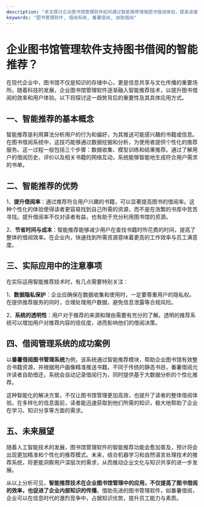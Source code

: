 ```yaml
---
description: "本文探讨企业图书馆管理软件如何通过智能推荐增强图书借阅体验，提高读者满意度。"
keywords: "图书管理软件, 借阅系统, 番薯借阅, 自助借阅"
---
```

# 企业图书馆管理软件支持图书借阅的智能推荐？

在现代企业中，图书馆不仅是知识的存储中心，更是信息共享与文化传播的重要场所。随着科技的发展，企业图书馆管理软件逐渐融入智能推荐技术，以提升图书借阅的效率和用户体验。以下将探讨这一趋势背后的重要性及其具体应用方式。

## 一、智能推荐的基本概念

智能推荐是利用算法分析用户的行为和偏好，为其推送可能感兴趣的书籍或信息。在图书借阅系统中，这技巧能够通过数据挖掘和分析，为使用者提供个性化的推荐服务。这一过程一般包括三个步骤：数据收集、模型训练和结果推荐。通过了解用户的借阅历史、评价以及相关书籍的网络互动，系统能够智能地生成符合用户需求的书单。

## 二、智能推荐的优势

1、**提升借阅率**：通过推荐符合用户兴趣的书籍，可以显著提高图书的借阅率。这种个性化的体验使得读者更容易找到自己所需的资源，而不是在浩繁的书库中苦苦寻找。提升借阅率不仅对读者有益，也有助于充分利用图书馆的资源。

2、**节省时间与成本**：智能推荐能够减少用户在查找书籍时所花费的时间，提高了整体的借阅效率。在企业内，快速找到所需资源意味着更高的工作效率与员工满意度。

## 三、实际应用中的注意事项

在实际运用智能推荐技术时，有几点需要特别关注：

1、**数据隐私保护**：企业应确保在数据收集和使用时，一定要尊重用户的隐私权。在提供推荐服务的同时，合理处理用户数据，避免信息泄露等合规风险。

2、**系统的透明性**：用户对于推荐的来源和理由需要有充分的了解。透明的推荐系统可以增加用户对推荐内容的信任度，进而影响他们的借阅决策。

## 四、借阅管理系统的成功案例

以**番薯借阅图书管理系统**为例，该系统通过智能推荐模块，帮助企业图书馆有效整合书籍资源，并根据用户画像精准推送书籍。不同于传统的静态书目，番薯借阅允许读者自助借还，系统会自动记录借阅行为，同时提供基于大数据分析的个性化推荐。

这种智能化的解决方案，不仅让图书馆管理更加高效，也提升了读者的整体借阅体验。在多样化的信息面前，读者能迅速获取到他们所需的知识，极大地帮助了企业在学习、知识分享等方面的需求。

## 五、未来展望

随着人工智能技术的发展，图书馆管理软件的智能推荐功能会愈加普及，预计将会出现更加精准和个性化的推荐模式。未来，结合机器学习和自然语言处理技术的推荐系统，将更能洞察用户深层次的需求，从而推动企业文化与知识共享的进一步发展。

从以上分析可见，**智能推荐技术在企业图书馆管理中的应用，不仅提高了图书借阅的效率，也促进了企业内部知识的传播**。借助先进的图书管理软件，如番薯借阅，企业可以在信息时代的激烈竞争中，占据知识优势，提升员工能力与素质。

